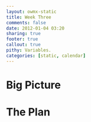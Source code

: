 ```yaml
---
layout: owmx-static
title: Week Three
comments: false
date: 2012-01-04 03:20
sharing: true
footer: true
callout: true
pithy: Variables.
categories: [static, calendar]
---
```


# Big Picture

# The Plan
